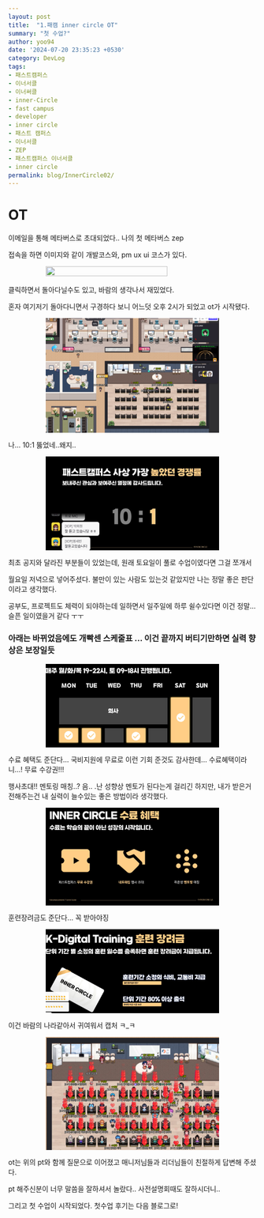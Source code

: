 ```yaml
---
layout: post
title:  "1.패캠 inner circle OT"
summary: "첫 수업?"
author: yoo94
date: '2024-07-20 23:35:23 +0530'
category: DevLog
tags:
- 패스트캠퍼스
- 이너서클
- 이너써클
- inner-Circle
- fast campus
- developer
- inner circle
- 패스트 캠퍼스
- 이너서클
- ZEP
- 패스트캠퍼스 이너서클
- inner circle
permalink: blog/InnerCircle02/
---
```

# OT
이메일을 통해 메타버스로 초대되었다.. 나의 첫 메타버스 zep

접속을 하면 이미지와 같이 개발코스와, pm ux ui 코스가 있다.

<div style="display: flex; justify-content: center;">
  <img src="/blog/postImg/img.png" style="width:70%; height:70%;">
</div>

클릭하면서 돌아다닐수도 있고, 바람의 생각나서 재밌었다. 

혼자 여기저기 돌아다니면서 구경하다 보니 어느덧 오후 2시가 되었고 ot가 시작됐다.

<div style="display: flex; justify-content: center;">
  <img src="/blog/postImg/img_1.png" style="width:70%; height:70%;">
</div>

나... 10:1 뚫었네..왜지..

<div style="display: flex; justify-content: center;">
  <img src="/blog/postImg/img_3.png" style="width:70%; height:70%;">
</div>


최초 공지와 달라진 부분들이 있었는데, 원래 토요일이 풀로 수업이였다면 그걸 쪼개서

월요일 저녁으로 넣어주셨다. 불만이 있는 사람도 있는것 같았지만 나는 정말 좋은 판단이라고 생각했다.

공부도, 프로젝트도 체력이 되야하는데 일하면서 일주일에 하루 쉴수있다면 이건 정말... 슬픈 일이였을거 같다 ㅜㅜ

### 아래는 바뀌었음에도 개빡센 스케줄표 ... 이건 끝까지 버티기만하면 실력 향상은 보장일듯

<div style="display: flex; justify-content: center;">
  <img src="/blog/postImg/img_4.png" style="width:70%; height:70%;">
</div>

수료 혜택도 준단다... 국비지원에 무료로 이런 기회 준것도 감사한데... 수료혜택이라니...! 무료 수강권!!! 

행사초대!! 멘토링 매칭..? 음.. .난 성향상 멘토가 된다는게 걸리긴 하지만, 내가 받은거 전해주는건 내 실력이 늘수있는 좋은 방법이라 생각했다.

<div style="display: flex; justify-content: center;">
  <img src="/blog/postImg/img_5.png" style="width:70%; height:70%;">
</div>

훈련장려금도 준단다... 꼭 받아야징

<div style="display: flex; justify-content: center;">
  <img src="/blog/postImg/img_6.png" style="width:70%; height:70%;">
</div>


이건 바람의 나라같아서 귀여워서 캡처 ㅋ_ㅋ

<div style="display: flex; justify-content: center;">
  <img src="/blog/postImg/img_2.png" style="width:70%; height:70%;">
</div>

ot는 위의 pt와 함께 질문으로 이어졌고 매니저님들과 리더님들이 친절하게 답변해 주셨다.

pt 해주신분이 너무 말씀을 잘하셔서 놀랐다.. 사전설명회때도 잘하시더니..

그리고 첫 수업이 시작되었다. 첫수업 후기는 다음 블로그로!
